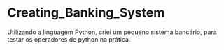 # Creating_Banking_System
Utilizando a linguagem Python, criei um pequeno sistema bancário, para testar os operadores de python na prática.
